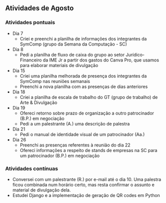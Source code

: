 ## Atividades de Agosto

### Atividades pontuais

- Dia 7
  - Criei e preenchi a planilha de informações dos integrantes da SymComp (grupo da Semana da Computação - SC)
- Dia 8
  - Pedi a planilha de fluxo de caixa do grupo ao setor Jurídico-Financeiro da IME Jr a partir dos gastos do Canva Pro, que usamos para elaborar materiais de divulgação
- Dia 15
  - Criei uma planilha melhorada de presença dos integrantes da SymComp nas reuniões semanais
  - Preenchi a nova planilha com as presenças de dias anteriores
- Dia 18
  - Criei a planilha de escala de trabalho do GT (grupo de trabalho) de Arte & Divulgação
- Dia 19
  - Ofereci retorno sobre prazo de organização a outro patrocinador (B.P.) em negociação
  - Pedi a um palestrante (A.) uma descrição de palestra
- Dia 21
  - Pedi o manual de identidade visual de um patrocinador (Aa.)
- Dia 26
  - Preenchi as presenças referentes à reunião do dia 22
  - Ofereci informações a respeito de stands de empresas na SC para um patrocinador (B.P.) em negociação

### Atividades contínuas

- Conversei com um palestrante (R.) por e-mail até o dia 10. Uma palestra ficou combinada num horário certo, mas resta confirmar o assunto e material de divulgação dela.
- Estudei Django e a implementação de geração de QR codes em Python
